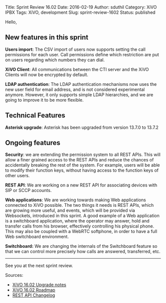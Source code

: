 Title: Sprint Review 16.02
Date: 2016-02-19
Author: sduthil
Category: XiVO IPBX
Tags: XiVO, development
Slug: sprint-review-1602
Status: published

Hello,

New features in this sprint
---------------------------

**Users import**: The CSV import of users now supports setting the call permissions for each user. Call permissions define which restriction are put on users regarding which numbers they can dial.

**XiVO Client**: All communications between the CTI server and the XiVO Clients will now be encrypted by default.

**LDAP authentication**: The LDAP authentication mechanisms now uses the new user field for email address, and is not considered experimental anymore. However, it only supports simple LDAP hierarchies, and we are going to improve it to be more flexible.

Technical Features
------------------

**Asterisk upgrade**: Asterisk has been upgraded from version 13.7.0 to 13.7.2

Ongoing features
----------------

**Security**: we are extending the permission system to all REST APIs. This will allow a finer grained access to the REST APIs and reduce the chances of accidentally breaking the rest of the system. For example, users will be able to modify their function keys, without having access to the function keys of other users.

**REST API**: We are working on a new REST API for associating devices with SIP or SCCP accounts.

**Web applications**: We are working towards making Web applications connected to XiVO possible. The two things it needs is REST APIs, which are growing more useful, and events, which will be provided via Websockets, introduced in this sprint. A good example of a Web application is a switchboard application, where the operator may answer, hold and transfer calls from his browser, effectively controlling his physical phone. This may also be coupled with a WebRTC softphone, in order to have a full Web switchboard environment.

**Switchboard:** We are changing the internals of the Switchboard feature so that we can control more precisely how
calls are answered, transferred, etc.

---

See you at the next sprint review.

Sources:

* [XiVO 16.02 Upgrade notes](http://documentation.xivo.io/en/stable/upgrade/upgrade.html#id2)
* [XiVO 16.02 Roadmap](http://projects.xivo.io/versions/238)
* [REST API Changelog](http://documentation.xivo.io/en/stable/api_sdk/rest_api/confd/changelog.html)
